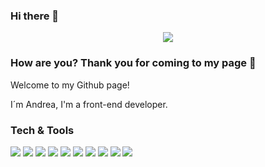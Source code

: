 ### Hi there 👋
<p align="center"><img src="https://www.google.com/url?sa=i&url=https%3A%2F%2Fgifer.com%2Fes%2F3QvV&psig=AOvVaw0LJ3Hs3ktOWf58H01rXFim&ust=1652764053100000&source=images&cd=vfe&ved=0CAwQjRxqFwoTCOje-IWg4_cCFQAAAAAdAAAAABAD"/></p>

### How are you? Thank you for coming to my page 🌻
Welcome to my Github page!

I´m Andrea, I'm a front-end developer.
<!--
**Andyysv/Andyysv** is a ✨ _special_ ✨ repository because its `README.md` (this file) appears on your GitHub profile.

Here are some ideas to get you started:

- 🔭 I’m currently working on Lab Notes
- 🌱 I’m currently learning ...
- 👯 I’m looking to collaborate on ...
- 🤔 I’m looking for help with ...
- 💬 Ask me about ...
- 📫 How to reach me: ...
- 😄 Pronouns: ...
- ⚡ Fun fact: ...
-->
### Tech & Tools 
<img src = "https://img.shields.io/badge/-HTML5-E34F26?style=flat&logo=html5&logoColor=white"> <img src = "https://img.shields.io/badge/-CSS3-1572B6?style=flat&logo=css3&logoColor=white">
<img src="https://img.shields.io/badge/-JavaScript-eed718?style=flat&logo=javascript&logoColor=ffffff">
<img src="https://img.shields.io/badge/-Firebase-FFA611?style=flat&logo=firebase&logoColor=FFFFFF">
<img src="http://img.shields.io/badge/-Github-000000?style=flat&logo=github&logoColor=FFFFFF">
<img src="http://img.shields.io/badge/-VS%20Code-007ACC?style=flat&logo=visual%20studio%20code&logoColor=white">
<img src="https://img.shields.io/badge/-NPM-red?style=flat&logo=Npm&logoColor=white">
<img src="https://img.shields.io/badge/-ESlint-purple?style=flat&logo=Eslint&logoColor=white">
<img src="https://img.shields.io/badge/-Figma-000000?style=flat&logo=Figma&logoColor=white">
<img src="https://img.shields.io/badge/-Trello-007ACC?style=flat&logo=Trello&logoColor=white">
